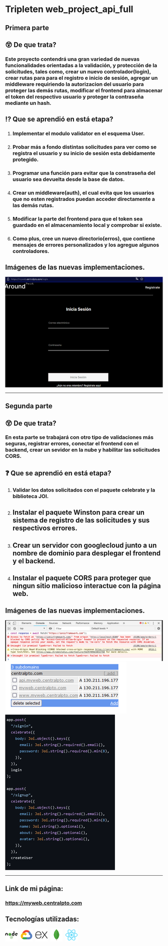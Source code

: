 # Tripleten web_project_api_full

## Primera parte

## :astonished: De que trata?

### Este proyecto contendrá una gran variedad de nuevas funcionalidades orientadas a la validación, y protección de la solicitudes, tales como, crear un nuevo controlador(login), crear rutas para para el registro e inicio de sesión, agregar un middleware requiriendo la autorizacion del usuario para proteger las demás rutas, modificar el frontend para almacenar el token del respectivo usuario y proteger la contraseña mediante un hash.

## :interrobang: Que se aprendió en está etapa?

1. ### Implementar el modulo validator en el esquema User.

2. ### Probar más a fondo distintas solicitudes para ver como se registra el usuario y su inicio de sesión esta debidamente protegido.

3. ### Programar una función para evitar que la constraseña del usuario sea devuelta desde la base de datos.

4. ### Crear un middleware(auth), el cual evita que los usuarios que no esten registrados puedan acceder directamente a las demás rutas.

5. ### Modificar la parte del frontend para que el token sea guardado en el almacenamiento local y comprobar si existe.

6. ### Como plus, cree un nuevo directorio(erros), que contiene mensajes de errores personalizados y los agregue algunos controladores.

## Imágenes de las nuevas implementaciones.

<!-- <img src="/images/rules.png"  border="0"   /> -->
<img src="/images/Captura de pantalla 2024-12-20 174728.png"  border="0"   />

---

## Segunda parte

## :astonished: De que trata?

### En esta parte se trabajará con otro tipo de validaciones más seguras, registrar errores, conectar el frontend con el backend, crear un sevidor en la nube y habilitar las solicitudes CORS.

## :question: Que se aprendió en está etapa?

1. ### Validar los datos solicitados con el paquete celebrate y la biblioteca JOI.

2. ## Instalar el paquete Winston para crear un sistema de registro de las solicitudes y sus respectivos errores.

3. ## Crear un servidor con googlecloud junto a un nombre de dominio para desplegar el frontend y el backend.

4. ## Instalar el paquete CORS para proteger que ningun sitio malicioso interactue con la página web.

## Imágenes de las nuevas implementaciones.

<img src="/images/cors.png"  border="0"   />
<img src="/images/domains.png"  border="0"   />
<img src="/images/Captura de pantalla 2024-12-20 174912.png"  border="0"   />

---

## Link de mi página:

### https://myweb.centralpto.com

## Tecnologías utilizadas:

<img src="https://github.com/devicons/devicon/blob/master/icons/nodejs/nodejs-original-wordmark.svg" title="Node" alt="Node" width="40" height="40"/>&nbsp;
<img src="https://github.com/devicons/devicon/blob/master/icons/googlecloud/googlecloud-original.svg" title="cloud" alt="cloud" width="40" height="40"/>&nbsp;
<img src="https://github.com/devicons/devicon/blob/master/icons/express/express-original.svg" title="Express" alt="Express" width="40" height="40"/>&nbsp;
<img src="https://github.com/devicons/devicon/blob/master/icons/mongodb/mongodb-original.svg" title="MongoDB" alt="MongoDB" width="40" height="40"/>&nbsp;
<img src="https://github.com/devicons/devicon/blob/master/icons/react/react-original.svg" title="React" alt="React" width="40" height="40"/>&nbsp;
